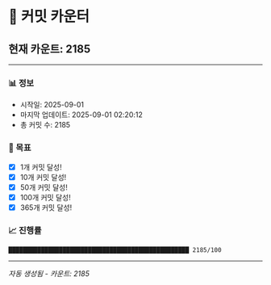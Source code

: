 # 🔢 커밋 카운터

## 현재 카운트: 2185

---

### 📊 정보
- 시작일: 2025-09-01
- 마지막 업데이트: 2025-09-01 02:20:12
- 총 커밋 수: 2185

### 🎯 목표
- [x] 1개 커밋 달성!
- [x] 10개 커밋 달성!
- [x] 50개 커밋 달성!
- [x] 100개 커밋 달성!
- [x] 365개 커밋 달성!

### 📈 진행률
```
██████████████████████████████████████████████████ 2185/100
```

---
*자동 생성됨 - 카운트: 2185*
